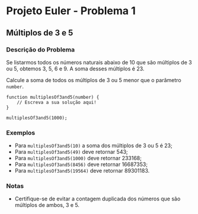 # Projeto Euler - Problema 1

## Múltiplos de 3 e 5

### Descrição do Problema

Se listarmos todos os números naturais abaixo de 10 que são múltiplos de 3 ou 5, obtemos 3, 5, 6 e 9. A soma desses múltiplos é 23.

Calcule a soma de todos os múltiplos de 3 ou 5 menor que o parâmetro `number`.

```
function multiplesOf3and5(number) {
    // Escreva a sua solução aqui!
}

multiplesOf3and5(1000);
```

### Exemplos

- Para `multiplesOf3and5(10)` a soma dos múltiplos de 3 ou 5 é 23;
- Para `multiplesOf3and5(49)` deve retornar 543;
- Para `multiplesOf3and5(1000)` deve retornar 233168;
- Para `multiplesOf3and5(8456)` deve retornar 16687353;
- Para `multiplesOf3and5(19564)` deve retornar 89301183.

### Notas

- Certifique-se de evitar a contagem duplicada dos números que são múltiplos de ambos, 3 e 5.
